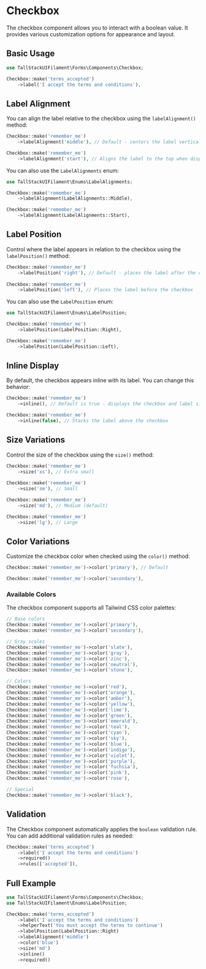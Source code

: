 # Checkbox

The checkbox component allows you to interact with a boolean value. It provides various customization options for appearance and layout.

## Basic Usage

```php
use TallStackUIFilament\Forms\Components\Checkbox;

Checkbox::make('terms_accepted')
    ->label('I accept the terms and conditions'),
```

## Label Alignment

You can align the label relative to the checkbox using the `labelAlignment()` method:

```php
Checkbox::make('remember_me')
    ->labelAlignment('middle'), // Default - centers the label vertically with the checkbox

Checkbox::make('remember_me')
    ->labelAlignment('start'), // Aligns the label to the top when displayed next to the checkbox
```

You can also use the `LabelAlignments` enum:

```php
use TallStackUIFilament\Enums\LabelAlignments;

Checkbox::make('remember_me')
    ->labelAlignment(LabelAlignments::Middle),

Checkbox::make('remember_me')
    ->labelAlignment(LabelAlignments::Start),
```

## Label Position

Control where the label appears in relation to the checkbox using the `labelPosition()` method:

```php
Checkbox::make('remember_me')
    ->labelPosition('right'), // Default - places the label after the checkbox
    
Checkbox::make('remember_me')
    ->labelPosition('left'), // Places the label before the checkbox
```

You can also use the `LabelPosition` enum:

```php
use TallStackUIFilament\Enums\LabelPosition;

Checkbox::make('remember_me')
    ->labelPosition(LabelPosition::Right),

Checkbox::make('remember_me')
    ->labelPosition(LabelPosition::Left),
```

## Inline Display

By default, the checkbox appears inline with its label. You can change this behavior:

```php
Checkbox::make('remember_me')
    ->inline(), // Default is true - displays the checkbox and label side by side

Checkbox::make('remember_me')
    ->inline(false), // Stacks the label above the checkbox
```

## Size Variations

Control the size of the checkbox using the `size()` method:

```php
Checkbox::make('remember_me')
    ->size('xs'), // Extra small
    
Checkbox::make('remember_me')
    ->size('sm'), // Small

Checkbox::make('remember_me')
    ->size('md'), // Medium (default)

Checkbox::make('remember_me')
    ->size('lg'), // Large
```

## Color Variations

Customize the checkbox color when checked using the `color()` method:

```php
Checkbox::make('remember_me')->color('primary'), // Default

Checkbox::make('remember_me')->color('secondary'),
```

### Available Colors

The checkbox component supports all Tailwind CSS color palettes:

```php
// Base colors
Checkbox::make('remember_me')->color('primary'),
Checkbox::make('remember_me')->color('secondary'),

// Gray scales
Checkbox::make('remember_me')->color('slate'),
Checkbox::make('remember_me')->color('gray'),
Checkbox::make('remember_me')->color('zinc'),
Checkbox::make('remember_me')->color('neutral'),
Checkbox::make('remember_me')->color('stone'),

// Colors
Checkbox::make('remember_me')->color('red'),
Checkbox::make('remember_me')->color('orange'),
Checkbox::make('remember_me')->color('amber'),
Checkbox::make('remember_me')->color('yellow'),
Checkbox::make('remember_me')->color('lime'),
Checkbox::make('remember_me')->color('green'),
Checkbox::make('remember_me')->color('emerald'),
Checkbox::make('remember_me')->color('teal'),
Checkbox::make('remember_me')->color('cyan'),
Checkbox::make('remember_me')->color('sky'),
Checkbox::make('remember_me')->color('blue'),
Checkbox::make('remember_me')->color('indigo'),
Checkbox::make('remember_me')->color('violet'),
Checkbox::make('remember_me')->color('purple'),
Checkbox::make('remember_me')->color('fuchsia'),
Checkbox::make('remember_me')->color('pink'),
Checkbox::make('remember_me')->color('rose'),

// Special
Checkbox::make('remember_me')->color('black'),
```

## Validation

The Checkbox component automatically applies the `boolean` validation rule. You can add additional validation rules as needed:

```php
Checkbox::make('terms_accepted')
    ->label('I accept the terms and conditions')
    ->required()
    ->rules(['accepted']),
```

## Full Example

```php
use TallStackUIFilament\Forms\Components\Checkbox;
use TallStackUIFilament\Enums\LabelPosition;

Checkbox::make('terms_accepted')
    ->label('I accept the terms and conditions')
    ->helperText('You must accept the terms to continue')
    ->labelPosition(LabelPosition::Right)
    ->labelAlignment('middle')
    ->color('blue')
    ->size('md')
    ->inline()
    ->required()
```
